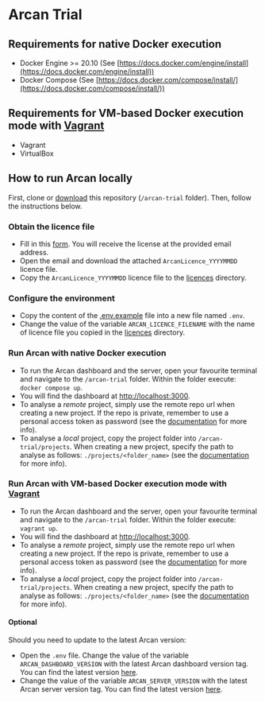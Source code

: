 # Arcan Trial

## Requirements for native Docker execution
- Docker Engine >= 20.10 (See [https://docs.docker.com/engine/install](https://docs.docker.com/engine/install))
- Docker Compose (See [https://docs.docker.com/compose/install/](https://docs.docker.com/compose/install/))

## Requirements for VM-based Docker execution mode with [Vagrant](https://developer.hashicorp.com/vagrant)
- Vagrant
- VirtualBox

## How to run Arcan locally
First, clone or [download](https://github.com/Arcan-Tech/arcan-trial/archive/refs/heads/main.zip) this repository (`/arcan-trial` folder). Then, follow the instructions below.

### Obtain the licence file
- Fill in this [form](https://www.arcan.tech/on-premise-trial/). You will receive the license at the provided email address.
- Open the email and download the attached `ArcanLicence_YYYYMMDD` licence file.
- Copy the `ArcanLicence_YYYYMMDD` licence file to the [licences](./licences) directory.

### Configure the environment
- Copy the content of the [.env.example](./.env.example) file into a new file named `.env`.
- Change the value of the variable `ARCAN_LICENCE_FILENAME` with the name of licence file you copied in the [licences](./licences) directory.

### Run Arcan with native Docker execution
- To run the Arcan dashboard and the server, open your favourite terminal and navigate to the `/arcan-trial` folder. Within the folder execute: `docker compose up`.
- You will find the dashboard at [http://localhost:3000](http://localhost:3000).
- To analyse a *remote* project, simply use the remote repo url when creating a new project. If the repo is private, remember to use a personal access token as password (see the [documentation](./documentation) for more info).
- To analyse a *local* project, copy the project folder into `/arcan-trial/projects`. When creating a new project, specify the path to analyse as follows: `./projects/<folder_name>`  (see the [documentation](./documentation) for more info).

### Run Arcan with VM-based Docker execution mode with [Vagrant](https://developer.hashicorp.com/vagrant)
- To run the Arcan dashboard and the server, open your favourite terminal and navigate to the `/arcan-trial` folder. Within the folder execute: `vagrant up`.
- You will find the dashboard at [http://localhost:3000](http://localhost:3000).
- To analyse a *remote* project, simply use the remote repo url when creating a new project. If the repo is private, remember to use a personal access token as password (see the [documentation](./documentation) for more info).
- To analyse a *local* project, copy the project folder into `/arcan-trial/projects`. When creating a new project, specify the path to analyse as follows: `./projects/<folder_name>`  (see the [documentation](./documentation) for more info).

#### Optional
Should you need to update to the latest Arcan version:
- Open the `.env` file. Change the value of the variable `ARCAN_DASHBOARD_VERSION` with the latest Arcan dashboard version tag. You can find the latest version [here](https://github.com/Arcan-Tech/arcan-2/pkgs/container/arcan-dashboard-trial).
- Change the value of the variable `ARCAN_SERVER_VERSION` with the latest Arcan server version tag. You can find the latest version [here](https://github.com/Arcan-Tech/arcan-2/pkgs/container/arcan-server-trial).
